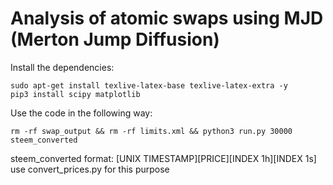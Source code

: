 # Analysis of atomic swaps using MJD (Merton Jump Diffusion)
Install the dependencies:
```
sudo apt-get install texlive-latex-base texlive-latex-extra -y
pip3 install scipy matplotlib 
```

Use the code in the following way:

```
rm -rf swap_output && rm -rf limits.xml && python3 run.py 30000 steem_converted
```
steem_converted format: [UNIX TIMESTAMP][PRICE][INDEX 1h][INDEX 1s]
use convert_prices.py for this purpose

